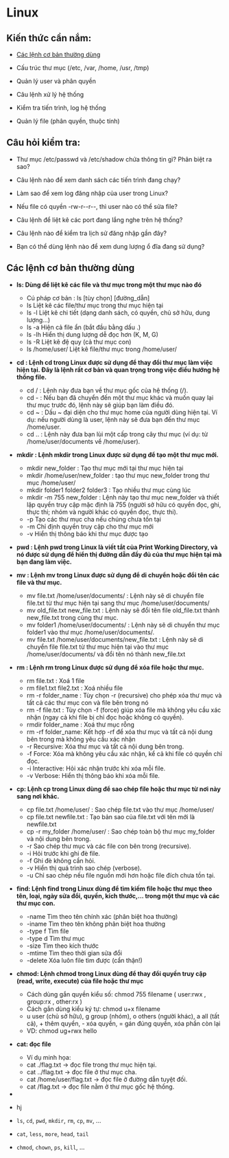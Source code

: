 # Linux
## Kiến thức cần nắm:
- [Các lệnh cơ bản thường dùng](#các-lệnh-cơ-bản-thường-dùng)

- Cấu trúc thư mục (/etc, /var, /home, /usr, /tmp)

- Quản lý user và phân quyền

- Câu lệnh xử lý hệ thống

- Kiểm tra tiến trình, log hệ thống

- Quản lý file (phân quyền, thuộc tính)

## Câu hỏi kiểm tra:

- Thư mục /etc/passwd và /etc/shadow chứa thông tin gì? Phân biệt ra sao?

- Câu lệnh nào để xem danh sách các tiến trình đang chạy?

- Làm sao để xem log đăng nhập của user trong Linux?

- Nếu file có quyền -rw-r--r--, thì user nào có thể sửa file?

- Câu lệnh để liệt kê các port đang lắng nghe trên hệ thống?

- Câu lệnh nào để kiểm tra lịch sử đăng nhập gần đây?

- Bạn có thể dùng lệnh nào để xem dung lượng ổ đĩa đang sử dụng?

## Các lệnh cơ bản thường dùng
- **ls: Dùng để liệt kê các file và thư mục trong một thư mục nào đó**
  - Cú pháp cơ bản : ls [tùy chọn] [đường_dẫn]
  - ls	Liệt kê các file/thư mục trong thư mục hiện tại
  - ls -l	Liệt kê chi tiết (dạng danh sách, có quyền, chủ sở hữu, dung lượng...)
  - ls -a	Hiện cả file ẩn (bắt đầu bằng dấu .)
  - ls -lh	Hiển thị dung lượng dễ đọc hơn (K, M, G)
  - ls -R	Liệt kê đệ quy (cả thư mục con)
  - ls /home/user/	Liệt kê file/thư mục trong /home/user/

- **cd : Lệnh cd trong Linux được sử dụng để thay đổi thư mục làm việc hiện tại. Đây là lệnh rất cơ bản và quan trọng trong việc điều hướng hệ thống file.**
  - cd / : Lệnh này đưa bạn về thư mục gốc của hệ thống (/).
  - cd - : Nếu bạn đã chuyển đến một thư mục khác và muốn quay lại thư mục trước đó, lệnh này sẽ giúp bạn làm điều đó.
  - cd ~ : Dấu ~ đại diện cho thư mục home của người dùng hiện tại. Ví dụ: nếu người dùng là user, lệnh này sẽ đưa bạn đến thư mục /home/user.
  - cd .. : Lệnh này đưa bạn lùi một cấp trong cây thư mục (ví dụ: từ /home/user/documents về /home/user).

- **mkdir : Lệnh mkdir trong Linux được sử dụng để tạo một thư mục mới.**
  - mkdir new_folder : Tạo thư mục mới tại thư mục hiện tại
  - mkdir /home/user/new_folder :  tạo thư mục new_folder trong thư mục /home/user/
  - mkdir folder1 folder2 folder3 : Tạo nhiều thư mục cùng lúc
  - mkdir -m 755 new_folder : Lệnh này tạo thư mục new_folder và thiết lập quyền truy cập mặc định là 755 (người sở hữu có quyền đọc, ghi, thực thi; nhóm và người khác có quyền đọc, thực thi).
  - -p	Tạo các thư mục cha nếu chúng chưa tồn tại
  - -m	Chỉ định quyền truy cập cho thư mục mới
  - -v	Hiển thị thông báo khi thư mục được tạo
  
- **pwd : Lệnh pwd trong Linux là viết tắt của Print Working Directory, và nó được sử dụng để hiển thị đường dẫn đầy đủ của thư mục hiện tại mà bạn đang làm việc.**

- **mv : Lệnh mv trong Linux được sử dụng để di chuyển hoặc đổi tên các file và thư mục.**
  - mv file.txt /home/user/documents/ : Lệnh này sẽ di chuyển file file.txt từ thư mục hiện tại sang thư mục /home/user/documents/
  - mv old_file.txt new_file.txt : Lệnh này sẽ đổi tên file old_file.txt thành new_file.txt trong cùng thư mục.
  - mv folder1 /home/user/documents/ : Lệnh này sẽ di chuyển thư mục folder1 vào thư mục /home/user/documents/.
  - mv file.txt /home/user/documents/new_file.txt : Lệnh này sẽ di chuyển file file.txt từ thư mục hiện tại vào thư mục /home/user/documents/ và đổi tên nó thành new_file.txt
  
- **rm : Lệnh rm trong Linux được sử dụng để xóa file hoặc thư mục.**
  - rm file.txt : Xoá 1 file
  - rm file1.txt file2.txt : Xoá nhiều file
  - rm -r folder_name : Tùy chọn -r (recursive) cho phép xóa thư mục và tất cả các thư mục con và file bên trong nó
  - rm -f file.txt : Tùy chọn -f (force) giúp xóa file mà không yêu cầu xác nhận (ngay cả khi file bị chỉ đọc hoặc không có quyền).
  - rmdir folder_name : Xoá thư mục rỗng
  - rm -rf folder_name: Kết hợp -rf để xóa thư mục và tất cả nội dung bên trong mà không yêu cầu xác nhận
  - -r	Recursive: Xóa thư mục và tất cả nội dung bên trong.
  - -f	Force: Xóa mà không yêu cầu xác nhận, kể cả khi file có quyền chỉ đọc.
  - -i	Interactive: Hỏi xác nhận trước khi xóa mỗi file.
  - -v	Verbose: Hiển thị thông báo khi xóa mỗi file.

- **cp:  Lệnh cp trong Linux dùng để sao chép file hoặc thư mục từ nơi này sang nơi khác.**
  - cp file.txt /home/user/ : Sao chép file.txt vào thư mục /home/user/
  - cp file.txt newfile.txt : Tạo bản sao của file.txt với tên mới là newfile.txt
  - cp -r my_folder /home/user/ : Sao chép toàn bộ thư mục my_folder và nội dung bên trong.
  - -r	Sao chép thư mục và các file con bên trong (recursive).
  - -i	Hỏi trước khi ghi đè file.
  - -f	Ghi đè không cần hỏi.
  - -v	Hiển thị quá trình sao chép (verbose).
  - -u	Chỉ sao chép nếu file nguồn mới hơn hoặc file đích chưa tồn tại.

- **find: Lệnh find trong Linux dùng để tìm kiếm file hoặc thư mục theo tên, loại, ngày sửa đổi, quyền, kích thước,... trong một thư mục và các thư mục con.**
  - -name	Tìm theo tên chính xác (phân biệt hoa thường)
  - -iname	Tìm theo tên không phân biệt hoa thường
  - -type f	Tìm file
  - -type d	Tìm thư mục
  - -size	Tìm theo kích thước
  - -mtime	Tìm theo thời gian sửa đổi
  - -delete	Xóa luôn file tìm được (cẩn thận!)
- **chmod: Lệnh chmod trong Linux dùng để thay đổi quyền truy cập (read, write, execute) của file hoặc thư mục**
    - Cách dùng gắn quyền kiểu số: chmod 755 filename ( user:rwx , group:rx , other:rx )
    - Cách gắn dùng kiểu ký tự: chmod u+x filename
    - u	user (chủ sở hữu), g	group (nhóm), o	others (người khác), a	all (tất cả), +	thêm quyền, -	xóa quyền, =	gán đúng quyền, xóa phần còn lại
    - VD: chmod ug+rwx hello
- **cat: đọc file**
  - Ví dụ minh họa:
  - cat ./flag.txt → đọc file trong thư mục hiện tại.
  - cat ../flag.txt → đọc file ở thư mục cha.
  - cat /home/user/flag.txt → đọc file ở đường dẫn tuyệt đối.
  - cat /flag.txt → đọc file nằm ở thư mục gốc hệ thống.

- 
- hj
- `ls`, `cd`, `pwd`, `mkdir`, `rm`, `cp`, `mv`, ...
- `cat`, `less`, `more`, `head`, `tail`
- `chmod`, `chown`, `ps`, `kill`, ...
